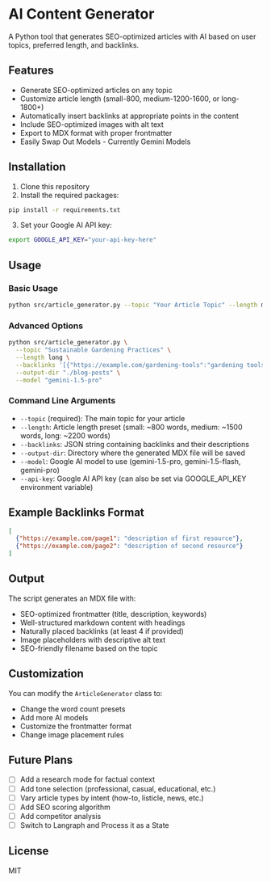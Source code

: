 # AI Content Generator

A Python tool that generates SEO-optimized articles with AI based on user topics, preferred length, and backlinks.

## Features

- Generate SEO-optimized articles on any topic
- Customize article length (small-800, medium-1200-1600, or long-1800+)
- Automatically insert backlinks at appropriate points in the content
- Include SEO-optimized images with alt text
- Export to MDX format with proper frontmatter
- Easily Swap Out Models - Currently Gemini Models

## Installation

1. Clone this repository
2. Install the required packages:

```bash
pip install -r requirements.txt
```

3. Set your Google AI API key:

```bash
export GOOGLE_API_KEY="your-api-key-here"
```

## Usage

### Basic Usage

```bash
python src/article_generator.py --topic "Your Article Topic" --length medium
```

### Advanced Options

```bash
python src/article_generator.py \
  --topic "Sustainable Gardening Practices" \
  --length long \
  --backlinks '[{"https://example.com/gardening-tools":"gardening tools to make the job easier"},{"https://example.com/composting":"how to start composting at home"}]' \
  --output-dir "./blog-posts" \
  --model "gemini-1.5-pro"
```

### Command Line Arguments

- `--topic` (required): The main topic for your article
- `--length`: Article length preset (small: ~800 words, medium: ~1500 words, long: ~2200 words)
- `--backlinks`: JSON string containing backlinks and their descriptions
- `--output-dir`: Directory where the generated MDX file will be saved
- `--model`: Google AI model to use (gemini-1.5-pro, gemini-1.5-flash, gemini-pro)
- `--api-key`: Google AI API key (can also be set via GOOGLE_API_KEY environment variable)

## Example Backlinks Format

```json
[
  {"https://example.com/page1": "description of first resource"},
  {"https://example.com/page2": "description of second resource"}
]
```

## Output

The script generates an MDX file with:

- SEO-optimized frontmatter (title, description, keywords)
- Well-structured markdown content with headings
- Naturally placed backlinks (at least 4 if provided)
- Image placeholders with descriptive alt text
- SEO-friendly filename based on the topic

## Customization

You can modify the `ArticleGenerator` class to:

- Change the word count presets
- Add more AI models
- Customize the frontmatter format
- Change image placement rules

## Future Plans

- [ ] Add a research mode for factual context
- [ ] Add tone selection (professional, casual, educational, etc.)
- [ ] Vary article types by intent (how-to, listicle, news, etc.)
- [ ] Add SEO scoring algorithm
- [ ] Add competitor analysis
- [ ] Switch to Langraph and Process it as a State

## License

MIT
